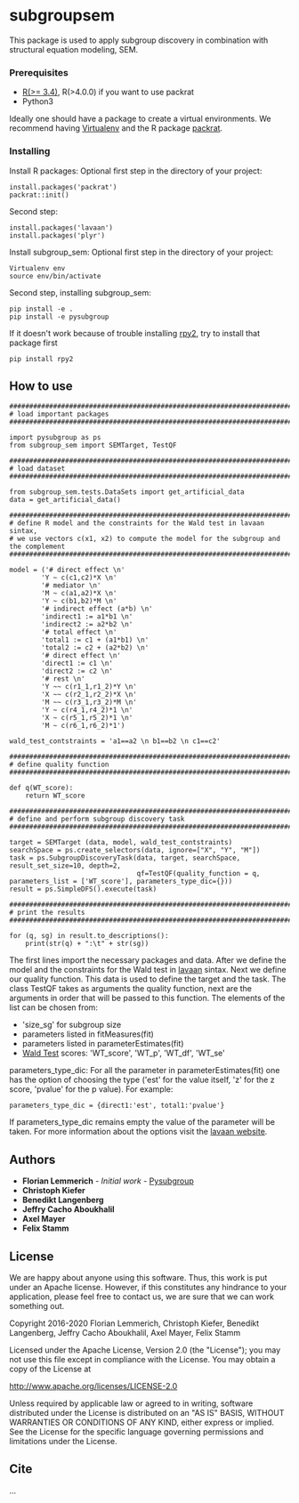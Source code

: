 # subgroupsem

This package is used to apply subgroup discovery in combination with structural equation modeling, SEM. 

### Prerequisites

* [R(>= 3.4)](https://cran.r-project.org/mirrors.html), R(>4.0.0) if you want to use packrat
* Python3

Ideally one should have a  package to create a virtual environments. We recommend having [Virtualenv](https://virtualenv.pypa.io/en/stable/) 
and the R package [packrat](https://rstudio.github.io/packrat/).

### Installing

Install R packages:
Optional first step in the directory of your project: 

```
install.packages('packrat')
packrat::init()
```

Second step:

```
install.packages('lavaan')
install.packages('plyr')
```

Install subgroup_sem:
Optional first step in the directory of your project:

```
Virtualenv env
source env/bin/activate
```

Second step, installing subgroup_sem:

```
pip install -e .
pip install -e pysubgroup
```

If it doesn't work because of trouble installing [rpy2](https://rpy2.github.io/), try to install that package first

```
pip install rpy2
```

## How to use

```
############################################################################################
# load important packages
############################################################################################

import pysubgroup as ps
from subgroup_sem import SEMTarget, TestQF

############################################################################################
# load dataset
############################################################################################

from subgroup_sem.tests.DataSets import get_artificial_data
data = get_artificial_data()

############################################################################################
# define R model and the constraints for the Wald test in lavaan sintax, 
# we use vectors c(x1, x2) to compute the model for the subgroup and the complement 
############################################################################################

model = ('# direct effect \n'
        'Y ~ c(c1,c2)*X \n'
        '# mediator \n'
        'M ~ c(a1,a2)*X \n'
        'Y ~ c(b1,b2)*M \n'
        '# indirect effect (a*b) \n'
        'indirect1 := a1*b1 \n' 
        'indirect2 := a2*b2 \n'
        '# total effect \n'
        'total1 := c1 + (a1*b1) \n'
        'total2 := c2 + (a2*b2) \n'
        '# direct effect \n'
        'direct1 := c1 \n'
        'direct2 := c2 \n'
        '# rest \n'
        'Y ~~ c(r1_1,r1_2)*Y \n'
        'X ~~ c(r2_1,r2_2)*X \n'
        'M ~~ c(r3_1,r3_2)*M \n'
        'Y ~ c(r4_1,r4_2)*1 \n'
        'X ~ c(r5_1,r5_2)*1 \n'
        'M ~ c(r6_1,r6_2)*1')

wald_test_contstraints = 'a1==a2 \n b1==b2 \n c1==c2'

############################################################################################
# define quality function
############################################################################################

def q(WT_score):
    return WT_score

############################################################################################
# define and perform subgroup discovery task
############################################################################################

target = SEMTarget (data, model, wald_test_contstraints)
searchSpace = ps.create_selectors(data, ignore=["X", "Y", "M"])
task = ps.SubgroupDiscoveryTask(data, target, searchSpace, result_set_size=10, depth=2, 
                                qf=TestQF(quality_function = q, parameters_list = ['WT_score'], parameters_type_dic={}))
result = ps.SimpleDFS().execute(task)

############################################################################################
# print the results
############################################################################################

for (q, sg) in result.to_descriptions():
    print(str(q) + ":\t" + str(sg))
```
The first lines import the necessary packages and data.
After we define the model and the constraints for the Wald test in [lavaan](http://lavaan.ugent.be/tutorial/index.html) sintax.
Next we define our quality function. This data is used to define the target and the task. 
The class TestQF takes as arguments the quality function, next are the arguments in order that will be passed to this function. 
The elements of the list can be chosen from:

* 'size_sg' for subgroup size
* parameters listed in fitMeasures(fit)
* parameters listed in parameterEstimates(fit)
* [Wald Test](https://rdrr.io/cran/lavaan/man/lavTestWald.html) scores: 'WT_score', 'WT_p', 'WT_df', 'WT_se'

parameters_type_dic: For all the parameter in parameterEstimates(fit) one has the option of choosing the type ('est' for the value itself, 'z' for the z score, 'pvalue' for the p value).
For example:
```
parameters_type_dic = {direct1:'est', total1:'pvalue'}
```
If parameters_type_dic remains empty the value of the parameter will be taken.
For more information about the options visit the [lavaan website](http://lavaan.ugent.be/tutorial/inspect.html).


## Authors

* **Florian Lemmerich** - *Initial work* - [Pysubgroup](https://github.com/flemmerich/pysubgroup)
* **Christoph Kiefer**
* **Benedikt Langenberg**
* **Jeffry Cacho Aboukhalil**
* **Axel Mayer**
* **Felix Stamm**

## License

We are happy about anyone using this software. Thus, this work is put under an Apache license. However, if this constitutes any hindrance to your application, please feel free to contact us, we are sure that we can work something out.

Copyright 2016-2020 Florian Lemmerich, Christoph Kiefer, Benedikt Langenberg, Jeffry Cacho Aboukhalil, Axel Mayer, Felix Stamm

Licensed under the Apache License, Version 2.0 (the "License");
you may not use this file except in compliance with the License.
You may obtain a copy of the License at

http://www.apache.org/licenses/LICENSE-2.0

Unless required by applicable law or agreed to in writing, software
distributed under the License is distributed on an "AS IS" BASIS,
WITHOUT WARRANTIES OR CONDITIONS OF ANY KIND, either express or implied.
See the License for the specific language governing permissions and
limitations under the License.


## Cite

... 

